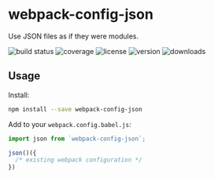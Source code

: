 # webpack-config-json

Use JSON files as if they were modules.

![build status](http://img.shields.io/travis/webpack-config/webpack-config-json/master.svg?style=flat)
![coverage](http://img.shields.io/coveralls/webpack-config/webpack-config-json/master.svg?style=flat)
![license](http://img.shields.io/npm/l/webpack-config-json.svg?style=flat)
![version](http://img.shields.io/npm/v/webpack-config-json.svg?style=flat)
![downloads](http://img.shields.io/npm/dm/webpack-config-json.svg?style=flat)

## Usage

Install:

```sh
npm install --save webpack-config-json
```

Add to your `webpack.config.babel.js`:

```javascript
import json from `webpack-config-json`;

json()({
  /* existing webpack configuration */
})
```

[webpack]: https://webpack.github.io
